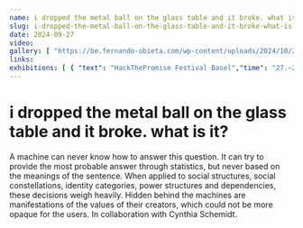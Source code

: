 ```yaml
---
name: i dropped the metal ball on the glass table and it broke. what is it?
slug: i-dropped-the-metal-ball-on-the-glass-table-and-it-broke-what-is-it
date: 2024-09-27
video:
gallery: [ "https://be.fernando-obieta.com/wp-content/uploads/2024/10/2024-metal_ball.jpg", "https://be.fernando-obieta.com/wp-content/uploads/2024/10/mb-v3-1.jpg", "https://be.fernando-obieta.com/wp-content/uploads/2024/10/mb-v3-5.jpg", "https://be.fernando-obieta.com/wp-content/uploads/2024/10/mb-v3-9.jpg" ]
links:
exhibitions: [ { "text": "HackThePromise Festival Basel","time": "27.–29.09.2024","link": "https://hackthepromise.org/" } ]
---
```


# i dropped the metal ball on the glass table and it broke. what is it?

A machine can never know how to answer this question. It can try to provide the most probable answer through statistics,
but never based on the meanings of the sentence. When applied to social structures, social constellations, identity
categories, power structures and dependencies, these decisions weigh heavily. Hidden behind the machines are
manifestations of the values of their creators, which could not be more opaque for the users. In collaboration with
Cynthia Schemidt.
